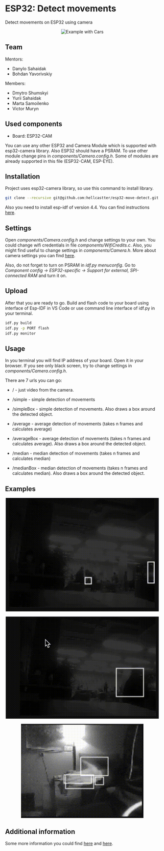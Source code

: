 # ESP32: Detect movements

Detect movements on ESP32 using camera

<p align="center">
    <img src="./examples/cars.gif" alt="Example with Cars" width="500">
</p>


## Team

Mentors:

- Danylo Sahaidak
- Bohdan Yavorivskiy

Members:

- Dmytro Shumskyi
- Yurii Sahaidak
- Marta Samoilenko
- Victor Muryn

## Used components

- Board: ESP32-CAM

You can use any other ESP32 and Camera Module which is supported with esp32-camera library. Also ESP32 should have a PSRAM. To use other module change pins in *components/Camera.config.h*. Some of modules are already supported in this file (ESP32-CAM, ESP-EYE).

## Installation

Project uses esp32-camera library, so use this command to install library.

```bash
git clone --recursive git@github.com:hellcastter/esp32-move-detect.git
```

Also you need to install esp-idf of version 4.4. You can find instructions [here](https://docs.espressif.com/projects/esp-idf/en/release-v4.4/esp32/get-started/index.html).

## Settings

Open *components/Camera.config.h* and change settings to your own. You could change wifi credentials in file *components/WifiCredits.c*. Also, you might find useful to change settings in *components/Camera.h*. More about camera settings you can find [here](https://github.com/espressif/esp32-camera).

Also, do not forget to turn on PSRAM in *idf.py menuconfig*. Go to *Component config -> ESP32-specific -> Support for external, SPI-connected RAM* and turn it on.

## Upload

After that you are ready to go. Build and flash code to your board using interface of Esp-IDF in VS Code
or use command line interface of idf.py in your terminal.

```bash
idf.py build
idf.py -p PORT flash
idf.py monitor
```

## Usage

In you terminal you will find IP address of your board. Open it in your browser. If you see only black screen, try to change settings in *components/Camera.config.h*.

There are 7 urls you can go:

- / - just video from the camera.

- /simple - simple detection of movements
- /simpleBox - simple detection of movements. Also draws a box around the detected object.

- /average - average detection of movements (takes n frames and calculates average)
- /averageBox - average detection of movements (takes n frames and calculates average). Also draws a box around the detected object.

- /median - median detection of movements (takes n frames and calculates median)
- /medianBox - median detection of movements (takes n frames and calculates median). Also draws a box around the detected object.

## Examples

<p align="center">
    <img src="./examples/cafeterium.gif" alt="Example with people" width="500">
</p>

<p align="center">
    <img src="./examples/cafeterium2.gif" alt="Example with people 2" width="500">
</p>

<p align="center">
    <img src="./examples/hand.gif" alt="Example with hand" width="400">
</p>

## Additional information

Some more information you could find [here](https://www.overleaf.com/read/vbmnwngxpxhp#0fb4d9) and [here](https://www.canva.com/design/DAF4Kgk4rFQ/3g4ogLKe2gLSv7kS-HdqwA/view).
